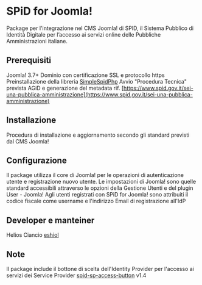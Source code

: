 # SPiD for Joomla!
Package per l'integrazione nel CMS Joomla! di SPID, il Sistema Pubblico di Identità Digitale per l’accesso ai servizi online delle Pubbliche Amministrazioni italiane.

## Prerequisiti
Joomla! 3.7+
Dominio con certificazione SSL e protocollo https
Preinstallazione della libreria [SimpleSpidPhp](https://github.com/retepasw/simplespidphp-pasw)
Avvio "Procedura Tecnica" prevista AGiD e generazione del metadata rif. [https://www.spid.gov.it/sei-una-pubblica-amministrazione](https://www.spid.gov.it/sei-una-pubblica-amministrazione)

## Installazione
Procedura di installazione e aggiornamento secondo gli standard previsti dal CMS Joomla!

## Configurazione
Il package utilizza il core di Joomla! per le operazioni di autenticazione utente e registrazione nuovo utente. Le impostazioni di Joomla! sono quelle standard accessibili attraverso le opzioni della Gestione Utenti e del plugin User - Joomla!
Agli utenti registrati con SPiD for Joomla! sono attribuiti il codice fiscale come username e l'indirizzo Email di registrazione all'IdP

## Developer e manteiner
Helios Ciancio [eshiol](https://github.com/eshiol)

## Note
Il package include il bottone di scelta dell'Identity Provider per l'accesso ai servizi dei Service Provider [spid-sp-access-button](https://github.com/italia/spid-sp-access-button) v1.4

